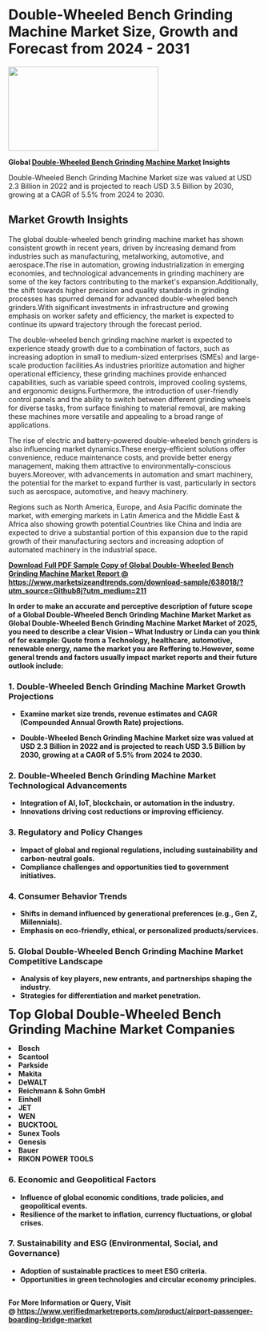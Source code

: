 <H1>Double-Wheeled Bench Grinding Machine Market Size, Growth and Forecast from 2024 - 2031</H1><img class="aligncenter size-medium wp-image-584254" src="https://thirdeyenews.in/wp-content/uploads/2024/09/Global-Market-Research-300x168.jpeg" alt="" width="300" height="168" /><p><strong>Global&nbsp;<a href="https://www.marketsizeandtrends.com/download-sample/638018/?utm_source=Github8j?utm_medium=211">Double-Wheeled Bench Grinding Machine Market</a> Insights</strong></p><p>Double-Wheeled Bench Grinding Machine Market size was valued at USD 2.3 Billion in 2022 and is projected to reach USD 3.5 Billion by 2030, growing at a CAGR of 5.5% from 2024 to 2030.</p><p><h2>Market Growth Insights</h2> <p>The global double-wheeled bench grinding machine market has shown consistent growth in recent years, driven by increasing demand from industries such as manufacturing, metalworking, automotive, and aerospace.The rise in automation, growing industrialization in emerging economies, and technological advancements in grinding machinery are some of the key factors contributing to the market's expansion.Additionally, the shift towards higher precision and quality standards in grinding processes has spurred demand for advanced double-wheeled bench grinders.With significant investments in infrastructure and growing emphasis on worker safety and efficiency, the market is expected to continue its upward trajectory through the forecast period.</p> <p><strong><a href="your-download-link-here"></a></strong></p> <p>The double-wheeled bench grinding machine market is expected to experience steady growth due to a combination of factors, such as increasing adoption in small to medium-sized enterprises (SMEs) and large-scale production facilities.As industries prioritize automation and higher operational efficiency, these grinding machines provide enhanced capabilities, such as variable speed controls, improved cooling systems, and ergonomic designs.Furthermore, the introduction of user-friendly control panels and the ability to switch between different grinding wheels for diverse tasks, from surface finishing to material removal, are making these machines more versatile and appealing to a broad range of applications.</p> <p>The rise of electric and battery-powered double-wheeled bench grinders is also influencing market dynamics.These energy-efficient solutions offer convenience, reduce maintenance costs, and provide better energy management, making them attractive to environmentally-conscious buyers.Moreover, with advancements in automation and smart machinery, the potential for the market to expand further is vast, particularly in sectors such as aerospace, automotive, and heavy machinery.</p> <p>Regions such as North America, Europe, and Asia Pacific dominate the market, with emerging markets in Latin America and the Middle East & Africa also showing growth potential.Countries like China and India are expected to drive a substantial portion of this expansion due to the rapid growth of their manufacturing sectors and increasing adoption of automated machinery in the industrial space.</p> <p><strong><a href="your-more-link-here"></p><p><span class=""><strong>Download Full PDF Sample Copy of Global Double-Wheeled Bench Grinding Machine Market Report</strong> @ <a href="https://www.marketsizeandtrends.com/download-sample/638018/?utm_source=Github8j?utm_medium=211" target="_blank">https://www.marketsizeandtrends.com/download-sample/638018/?utm_source=Github8j?utm_medium=211</a></span></p><p>In order to make an accurate and perceptive description of future scope of a Global&nbsp;Double-Wheeled Bench Grinding Machine Market Market as Global&nbsp;Double-Wheeled Bench Grinding Machine Market Market of 2025, you need to describe a clear Vision &ndash; What Industry or Linda can you think of for example: Quote from a Technology, healthcare, automotive, renewable energy, name the market you are Reffering to.However, some general trends and factors usually impact market reports and their future outlook include:</p><h3>1.&nbsp;<strong>Double-Wheeled Bench Grinding Machine Market Growth Projections</strong></h3><ul><li>Examine market size trends, revenue estimates and CAGR (Compounded Annual Growth Rate) projections.</li><li><p>Double-Wheeled Bench Grinding Machine Market size was valued at USD 2.3 Billion in 2022 and is projected to reach USD 3.5 Billion by 2030, growing at a CAGR of 5.5% from 2024 to 2030.</p></li></ul><h3>2.&nbsp;<strong>Double-Wheeled Bench Grinding Machine Market Technological Advancements</strong></h3><ul><li>Integration of AI, IoT, blockchain, or automation in the industry.</li><li>Innovations driving cost reductions or improving efficiency.</li></ul><h3>3.&nbsp;<strong>Regulatory and Policy Changes</strong></h3><ul><li>Impact of global and regional regulations, including sustainability and carbon-neutral goals.</li><li>Compliance challenges and opportunities tied to government initiatives.</li></ul><h3>4.&nbsp;<strong>Consumer Behavior Trends</strong></h3><ul><li>Shifts in demand influenced by generational preferences (e.g., Gen Z, Millennials).</li><li>Emphasis on eco-friendly, ethical, or personalized products/services.</li></ul><h3>5.&nbsp;<strong>Global Double-Wheeled Bench Grinding Machine Market Competitive Landscape</strong></h3><ul><li>Analysis of key players, new entrants, and partnerships shaping the industry.</li><li>Strategies for differentiation and market penetration.</li></ul><p data-pm-slice="1 1 []"><span style="color: inherit; font-family: inherit; font-size: 25px;">Top Global Double-Wheeled Bench Grinding Machine Market Companies</span></p><div class="" data-test-id=""><p><li>Bosch</li><li> Scantool</li><li> Parkside</li><li> Makita</li><li> DeWALT</li><li> Reichmann & Sohn GmbH</li><li> Einhell</li><li> JET</li><li> WEN</li><li> BUCKTOOL</li><li> Sunex Tools</li><li> Genesis</li><li> Bauer</li><li> RIKON POWER TOOLS</li></p></div><h3>6.&nbsp;<strong>Economic and Geopolitical Factors</strong></h3><ul><li>Influence of global economic conditions, trade policies, and geopolitical events.</li><li>Resilience of the market to inflation, currency fluctuations, or global crises.</li></ul><h3>7.&nbsp;<strong>Sustainability and ESG (Environmental, Social, and Governance)</strong></h3><ul><li>Adoption of sustainable practices to meet ESG criteria.</li><li>Opportunities in green technologies and circular economy principles.</li></ul><h2><strong style="font-size: 14px;">For More Information or Query, Visit @&nbsp;</strong><a style="background-color: #ffffff; font-size: 14px;" href="https://www.marketsizeandtrends.com/report/double-wheeled-bench-grinding-machine-market/" target="_blank">https://www.verifiedmarketreports.com/product/airport-passenger-boarding-bridge-market</a></h2>